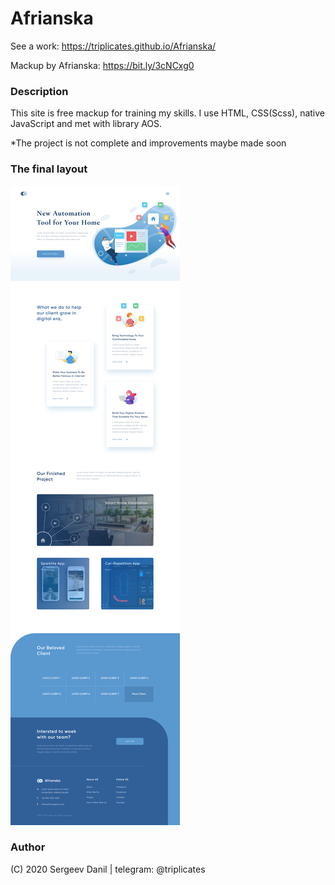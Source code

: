 # Afrianska
See a work: https://triplicates.github.io/Afrianska/

Mackup by Afrianska: https://bit.ly/3cNCxg0 

 ### Description
 This site is free mackup for training my skills. I use HTML, CSS(Scss), native JavaScript and met with library AOS. 
 
 *The project is not complete and improvements maybe made soon
 
 ### The final layout
 
 ![Afrianska](./src/img/all/homepage.png)
 
  ### Author 
  (C) 2020 Sergeev Danil | telegram: @triplicates
